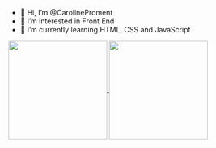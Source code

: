 - 👋 Hi, I’m @CarolineProment
- 👀 I’m interested in Front End
- 🌱 I’m currently learning HTML, CSS and JavaScript

<a href="https://github.com/CarolineProment/github-readme-stats">
  <img height="195" align="center" src="https://github-readme-stats.vercel.app/api?username=CarolineProment&theme=nightowl&show_icons=true&hide_border=true" />
</a>
<a href="https://github.com/CarolineProment/convoychat">
  <img height="195" align="center" src="https://github-readme-stats.vercel.app/api/top-langs/?username=CarolineProment&theme=nightowl&layout=compact&hide_border=true" />
</a>

<!--- CarolineProment/CarolineProment is a ✨ special ✨ repository because its `README.md` (this file) appears on your GitHub profile. You can click the Preview link to take a look at your changes. --->
